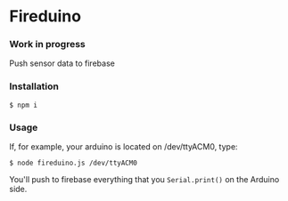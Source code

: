 # Fireduino

### Work in progress

Push sensor data to firebase

### Installation

```
$ npm i
```

### Usage

If, for example, your arduino is located on /dev/ttyACM0, type:
```
$ node fireduino.js /dev/ttyACM0
```

You'll push to firebase everything that you `Serial.print()` on the Arduino side.
